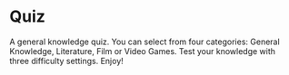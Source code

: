 # Quiz
A general knowledge quiz. You can select from four categories: General Knowledge, Literature, Film or Video Games. Test your knowledge with three difficulty settings. Enjoy!
